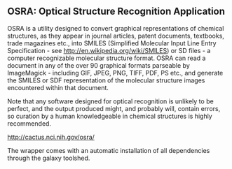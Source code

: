 ## OSRA: Optical Structure Recognition Application

OSRA is a utility designed to convert graphical representations of chemical 
structures, as they appear in journal articles, patent documents, textbooks, 
trade magazines etc., into SMILES (Simplified Molecular Input Line Entry 
Specification - see http://en.wikipedia.org/wiki/SMILES) or 
SD files - a computer recognizable molecular structure format. 
OSRA can read a document in any of the over 90 graphical formats parseable by 
ImageMagick - including GIF, JPEG, PNG, TIFF, PDF, PS etc., and generate 
the SMILES or SDF representation of the molecular structure images encountered 
within that document.

Note that any software designed for optical recognition is unlikely to be 
perfect, and the output produced might, and probably will, contain errors, 
so curation by a human knowledgeable in chemical structures is highly recommended.

http://cactus.nci.nih.gov/osra/

The wrapper comes with an automatic installation of all dependencies through the
galaxy toolshed.
